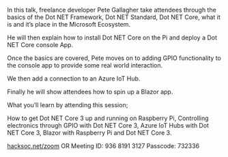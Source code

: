In this talk, freelance developer Pete Gallagher take attendees through the basics of the Dot NET Framework, Dot NET Standard, Dot NET Core, what it is and it’s place in the Microsoft Ecosystem.
 
He will then explain how to install Dot NET Core on the Pi and deploy a Dot NET Core console App.
 
Once the basics are covered, Pete moves on to adding GPIO functionality to the console app to provide some real world interaction.
 
We then add a connection to an Azure IoT Hub.
 
Finally he will show attendees how to spin up a Blazor app.
 
What you’ll learn by attending this session;
 
How to get Dot NET Core 3 up and running on Raspberry Pi, Controlling electronics through GPIO with Dot NET Core 3, Azure IoT Hubs with Dot NET Core 3, Blazor with Raspberry Pi and Dot NET Core 3.


[hacksoc.net/zoom](https://hacksoc.net/zoom)
OR
Meeting ID: 936 8191 3127
Passcode: 732336
